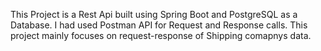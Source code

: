 This Project is a Rest Api built using Spring Boot and PostgreSQL as a Database. I had used Postman API for Request and Response calls. This project mainly focuses on request-response of Shipping comapnys data.
